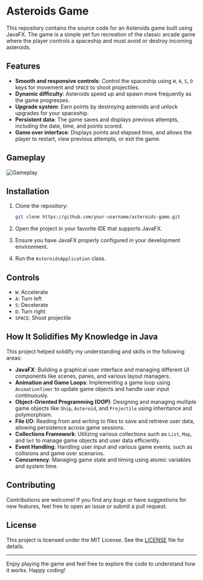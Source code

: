 # Asteroids Game

This repository contains the source code for an Asteroids game built using JavaFX. The game is a simple yet fun recreation of the classic arcade game where the player controls a spaceship and must avoid or destroy incoming asteroids.

## Features

- **Smooth and responsive controls**: Control the spaceship using `W`, `A`, `S`, `D` keys for movement and `SPACE` to shoot projectiles.
- **Dynamic difficulty**: Asteroids speed up and spawn more frequently as the game progresses.
- **Upgrade system**: Earn points by destroying asteroids and unlock upgrades for your spaceship.
- **Persistent data**: The game saves and displays previous attempts, including the date, time, and points scored.
- **Game over interface**: Displays points and elapsed time, and allows the player to restart, view previous attempts, or exit the game.

## Gameplay
![Gameplay]((https://youtu.be/pl0HB1B9T8o))

## Installation

1. Clone the repository:
    ```sh
    git clone https://github.com/your-username/asteroids-game.git
    ```

2. Open the project in your favorite IDE that supports JavaFX.

3. Ensure you have JavaFX properly configured in your development environment.

4. Run the `AsteroidsApplication` class.

## Controls

- `W`: Accelerate
- `A`: Turn left
- `S`: Decelerate
- `D`: Turn right
- `SPACE`: Shoot projectile

## How It Solidifies My Knowledge in Java

This project helped solidify my understanding and skills in the following areas:

- **JavaFX**: Building a graphical user interface and managing different UI components like scenes, panes, and various layout managers.
- **Animation and Game Loops**: Implementing a game loop using `AnimationTimer` to update game objects and handle user input continuously.
- **Object-Oriented Programming (OOP)**: Designing and managing multiple game objects like `Ship`, `Asteroid`, and `Projectile` using inheritance and polymorphism.
- **File I/O**: Reading from and writing to files to save and retrieve user data, allowing persistence across game sessions.
- **Collections Framework**: Utilizing various collections such as `List`, `Map`, and `Set` to manage game objects and user data efficiently.
- **Event Handling**: Handling user input and various game events, such as collisions and game over scenarios.
- **Concurrency**: Managing game state and timing using atomic variables and system time.

## Contributing

Contributions are welcome! If you find any bugs or have suggestions for new features, feel free to open an issue or submit a pull request.

## License

This project is licensed under the MIT License. See the [LICENSE](LICENSE) file for details.

---

Enjoy playing the game and feel free to explore the code to understand how it works. Happy coding!
